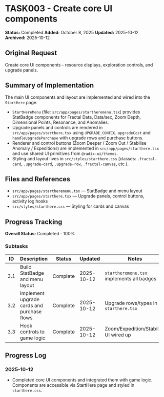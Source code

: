 # TASK003 - Create core UI components

**Status:** Completed
**Added:** October 8, 2025
**Updated:** 2025-10-12
**Archived:** 2025-10-12

## Original Request

Create core UI components - resource displays, exploration controls, and upgrade panels.

## Summary of Implementation

The main UI components and layout are implemented and wired into the `StartHere` page:

- `StartHereMenu` (file: `src/app/pages/startheremenu.tsx`) provides StatBadge components for Fractal Data, Data/sec, Zoom Depth, Dimensional Points, Resonance, and Anomalies.
- Upgrade panels and controls are rendered in `src/app/pages/starthere.tsx` using `UPGRADE_CONFIG`, `upgradeCost` and `handleUpgradePurchase` with upgrade rows and purchase buttons.
- Renderer and control buttons (Zoom Deeper / Zoom Out / Stabilise Anomaly / Expeditions) are implemented in `src/app/pages/starthere.tsx` and use shared UI primitives from `@radix-ui/themes`.
- Styling and layout lives in `src/styles/starthere.css` (classes: `.fractal-card`, `.upgrade-card`, `.upgrade-row`, `.fractal-canvas`, etc.).

## Files and References

- `src/app/pages/startheremenu.tsx` — StatBadge and menu layout
- `src/app/pages/starthere.tsx` — Upgrade panels, control buttons, activity log hooks
- `src/styles/starthere.css` — Styling for cards and canvas

## Progress Tracking

**Overall Status:** Completed - 100%

### Subtasks

| ID  | Description                                 | Status   | Updated    | Notes |
| --- | ------------------------------------------- | -------- | ---------- | ----- |
| 3.1 | Build StatBadge and menu layout             | Complete | 2025-10-12 | `startheremenu.tsx` implements all badges |
| 3.2 | Implement upgrade cards and purchase flows  | Complete | 2025-10-12 | Upgrade rows/types in `starthere.tsx` |
| 3.3 | Hook controls to game logic                 | Complete | 2025-10-12 | Zoom/Expedition/Stabilise UI wired up |

## Progress Log

### 2025-10-12

- Completed core UI components and integrated them with game logic. Components are accessible via StartHere page and styled in `starthere.css`.
